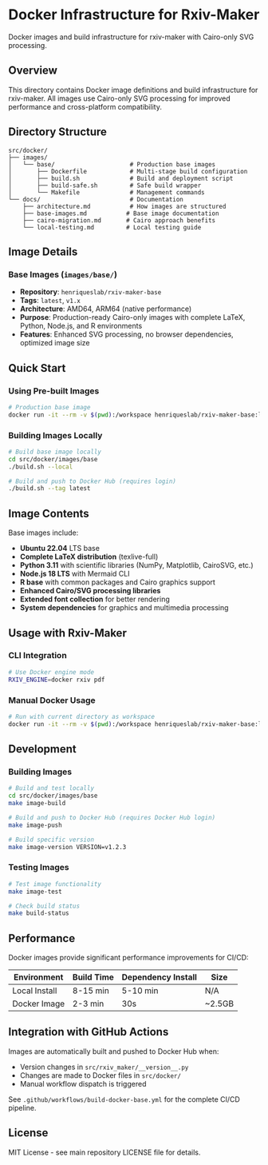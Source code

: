 # Docker Infrastructure for Rxiv-Maker

Docker images and build infrastructure for rxiv-maker with Cairo-only SVG processing.

## Overview

This directory contains Docker image definitions and build infrastructure for rxiv-maker. All images use Cairo-only SVG processing for improved performance and cross-platform compatibility.

## Directory Structure

```
src/docker/
├── images/
│   └── base/                     # Production base images
│       ├── Dockerfile            # Multi-stage build configuration
│       ├── build.sh              # Build and deployment script
│       ├── build-safe.sh         # Safe build wrapper
│       └── Makefile              # Management commands
└── docs/                         # Documentation
    ├── architecture.md           # How images are structured
    ├── base-images.md           # Base image documentation
    ├── cairo-migration.md       # Cairo approach benefits
    └── local-testing.md         # Local testing guide
```

## Image Details

### Base Images (`images/base/`)
- **Repository**: `henriqueslab/rxiv-maker-base`
- **Tags**: `latest`, `v1.x`
- **Architecture**: AMD64, ARM64 (native performance)
- **Purpose**: Production-ready Cairo-only images with complete LaTeX, Python, Node.js, and R environments
- **Features**: Enhanced SVG processing, no browser dependencies, optimized image size

## Quick Start

### Using Pre-built Images

```bash
# Production base image
docker run -it --rm -v $(pwd):/workspace henriqueslab/rxiv-maker-base:latest
```

### Building Images Locally

```bash
# Build base image locally
cd src/docker/images/base
./build.sh --local

# Build and push to Docker Hub (requires login)
./build.sh --tag latest
```

## Image Contents

Base images include:
- **Ubuntu 22.04** LTS base
- **Complete LaTeX distribution** (texlive-full)
- **Python 3.11** with scientific libraries (NumPy, Matplotlib, CairoSVG, etc.)
- **Node.js 18 LTS** with Mermaid CLI
- **R base** with common packages and Cairo graphics support
- **Enhanced Cairo/SVG processing libraries**
- **Extended font collection** for better rendering
- **System dependencies** for graphics and multimedia processing

## Usage with Rxiv-Maker

### CLI Integration
```bash
# Use Docker engine mode
RXIV_ENGINE=docker rxiv pdf
```

### Manual Docker Usage
```bash
# Run with current directory as workspace
docker run -it --rm -v $(pwd):/workspace henriqueslab/rxiv-maker-base:latest
```

## Development

### Building Images

```bash
# Build and test locally
cd src/docker/images/base
make image-build

# Build and push to Docker Hub (requires Docker Hub login)
make image-push

# Build specific version
make image-version VERSION=v1.2.3
```

### Testing Images

```bash
# Test image functionality
make image-test

# Check build status
make build-status
```

## Performance

Docker images provide significant performance improvements for CI/CD:

| Environment | Build Time | Dependency Install | Size |
|-------------|------------|-------------------|------|
| Local Install | 8-15 min | 5-10 min | N/A |
| Docker Image | 2-3 min | 30s | ~2.5GB |

## Integration with GitHub Actions

Images are automatically built and pushed to Docker Hub when:
- Version changes in `src/rxiv_maker/__version__.py`
- Changes are made to Docker files in `src/docker/`
- Manual workflow dispatch is triggered

See `.github/workflows/build-docker-base.yml` for the complete CI/CD pipeline.

## License

MIT License - see main repository LICENSE file for details.